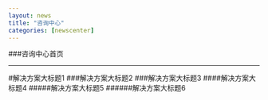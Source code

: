 ```yaml
---
layout: news
title: "咨询中心"
categories: [newscenter]
---
```

###咨询中心首页
<hr/>
#解决方案大标题1
###解决方案大标题2
###解决方案大标题3
####解决方案大标题4
#####解决方案大标题5
######解决方案大标题6